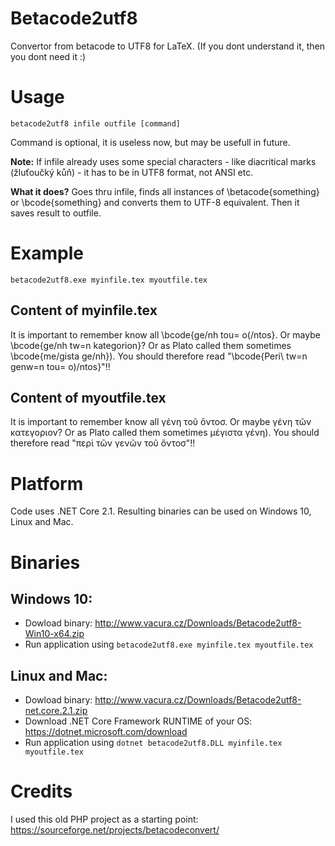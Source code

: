 # Betacode2utf8
Convertor from betacode to UTF8 for LaTeX.
(If you dont understand it, then you dont need it :)

# Usage 
`betacode2utf8 infile outfile [command]`

Command is optional, it is useless now, but may be usefull in future.

**Note:** If infile already uses some special characters - like diacritical marks (žluťoučký kůň) - it has to be in UTF8 format, not ANSI etc.

**What it does?** Goes thru infile, finds all instances of \betacode{something} or \bcode{something} and converts them to UTF-8 equivalent. Then it saves result to outfile.

# Example 
`betacode2utf8.exe myinfile.tex myoutfile.tex`

## Content of myinfile.tex
It is important to remember know all \bcode{ge/nh tou= o(/ntos}. Or maybe \bcode{ge/nh tw=n kategorion}? Or as Plato called them sometimes \bcode{me/gista ge/nh}). You should therefore read "\bcode{Peri\ tw=n genw=n tou= o)/ntos}"!!

## Content of myoutfile.tex
It is important to remember know all γένη τοῦ ὅντοσ. Or maybe γένη τῶν κατεγοριον? Or as Plato called them sometimes μέγιστα γένη). You should therefore read "περὶ τῶν γενῶν τοῦ ὄντοσ"!!

# Platform
Code uses .NET Core 2.1.
Resulting binaries can be used on Windows 10, Linux and Mac.

# Binaries
## Windows 10: 
* Dowload binary: http://www.vacura.cz/Downloads/Betacode2utf8-Win10-x64.zip
* Run application using `betacode2utf8.exe myinfile.tex myoutfile.tex`

## Linux and Mac:
* Dowload binary: http://www.vacura.cz/Downloads/Betacode2utf8-net.core.2.1.zip
* Download .NET Core Framework RUNTIME of your OS: https://dotnet.microsoft.com/download
* Run application using `dotnet betacode2utf8.DLL myinfile.tex myoutfile.tex`

# Credits
I used this old PHP project as a starting point:
https://sourceforge.net/projects/betacodeconvert/

